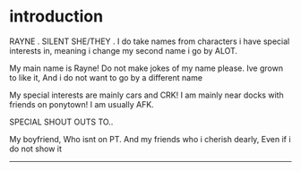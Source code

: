 # introduction
RAYNE . SILENT
   SHE/THEY .
I do take names from characters i have special interests in, meaning i change my second name i go by ALOT.
  
   
   My main name is Rayne! Do not make jokes of my name please. Ive grown to like it, And i do not want to go by a different name


My special interests are mainly cars and CRK!
   I am mainly near docks with friends on ponytown!
I am usually AFK.


   
   
   SPECIAL SHOUT OUTS TO..

My boyfriend, Who isnt on PT.
And my friends who i cherish dearly, Even if i do not show it

---------------------------------------
